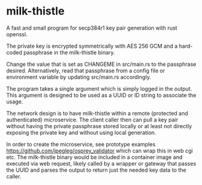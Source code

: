 # milk-thistle
A fast and small program for secp384r1 key pair generation with rust openssl.

The private key is encrypted symmetrically with AES 256 GCM and a hard-coded passphrase in the milk-thistle binary.

Change the value that is set as CHANGEME in src/main.rs to the passphrase desired. Alternatively, read that passphrase from a config file or environment variable by updating src/main.rs accordingly.

The program takes a single argument which is simply logged in the output. This argument is designed to be used as a UUID or ID string to associate the usage.

The network design is to have milk-thistle within a remote (protected and authenticated) microservice.
The client caller then can pull a key pair without having the private passphrase stored locally or at least not directly exposing the private key and without using local generation. 

In order to create the microservice, see prototype examples https://github.com/jpegleg/osprey_validator which can wrap this in web cgi etc. The milk-thistle binary would be included in a container image and executed via web request, likely called by a wrapper or gateway that passes the UUID and parses the output to return just the needed key data to the caller.
